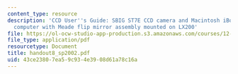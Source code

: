 ```yaml
---
content_type: resource
description: 'CCD User''s Guide: SBIG ST7E CCD camera and Macintosh iBook control
  computer with Meade flip mirror assembly mounted on LX200'
file: https://ol-ocw-studio-app-production.s3.amazonaws.com/courses/12-409-hands-on-astronomy-observing-stars-and-planets-spring-2002/43ce23807ea59c934e3908d61a78c16a_handout8_sp2002.pdf
file_type: application/pdf
resourcetype: Document
title: handout8_sp2002.pdf
uid: 43ce2380-7ea5-9c93-4e39-08d61a78c16a
---
```

